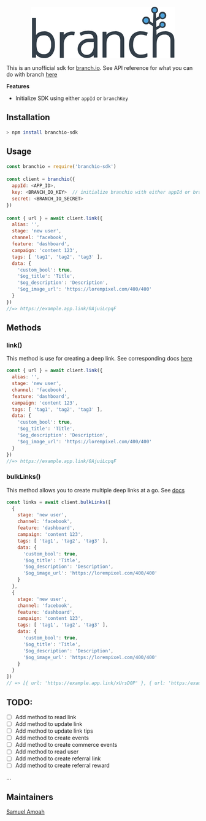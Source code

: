 <p align="center"><img src="/logo.png" alt="Branch.io logo"/></p>

This is an unofficial sdk for [branch.io](https://branch.io). See API reference for what you can do with branch [here](https://branchmetrics.github.io/docs/pages/apps/api/)

**Features**

- Initialize SDK using either `appId` or `branchKey`

## Installation

```sh
> npm install branchio-sdk
```

## Usage

```javascript
const branchio = require('branchio-sdk')

const client = branchio({ 
  appId: <APP_ID>,
  key: <BRANCH_IO_KEY>  // initialize branchio with either appId or branch key and branch secret but not both
  secret: <BRANCH_IO_SECRET>
})

const { url } = await client.link({ 
  alias: '',
  stage: 'new user',
  channel: 'facebook',
  feature: 'dashboard',
  campaign: 'content 123',
  tags: [ 'tag1', 'tag2', 'tag3' ],
  data: {
    'custom_bool': true,
    '$og_title': 'Title',
    '$og_description': 'Description',
    '$og_image_url': 'https://lorempixel.com/400/400'
  }
})
//=> https://example.app.link/0AjuiLcpqF
```


## Methods

### link()

This method is use for creating a deep link. See corresponding docs [here](https://branchmetrics.github.io/docs/pages/apps/api/#link-create)

```javascript
const { url } = await client.link({ 
  alias: '',
  stage: 'new user',
  channel: 'facebook',
  feature: 'dashboard',
  campaign: 'content 123',
  tags: [ 'tag1', 'tag2', 'tag3' ],
  data: {
    'custom_bool': true,
    '$og_title': 'Title',
    '$og_description': 'Description',
    '$og_image_url': 'https://lorempixel.com/400/400'
  }
})
//=> https://example.app.link/0AjuiLcpqF
```

### bulkLinks()

This method allows you to create multiple deep links at a go. See [docs](https://branchmetrics.github.io/docs/pages/apps/api/#link-create-bulk)

```javascript
const links = await client.bulkLinks([
  {
    stage: 'new user',
    channel: 'facebook',
    feature: 'dashboard',
    campaign: 'content 123',
    tags: [ 'tag1', 'tag2', 'tag3' ],
    data: {
      'custom_bool': true,
      '$og_title': 'Title',
      '$og_description': 'Description',
      '$og_image_url': 'https://lorempixel.com/400/400'
    }
  },
  {
    stage: 'new user',
    channel: 'facebook',
    feature: 'dashboard',
    campaign: 'content 123',
    tags: [ 'tag1', 'tag2', 'tag3' ],
    data: {
      'custom_bool': true,
      '$og_title': 'Title',
      '$og_description': 'Description',
      '$og_image_url': 'https://lorempixel.com/400/400'
    }
  }
])
// => [{ url: 'https://example.app.link/xUrsD0P' }, { url: 'https:/example.app.link/erTweDt' }]
```

## TODO:

- [ ] Add method to read link
- [ ] Add method to update link
- [ ] Add method to update link tips
- [ ] Add method to create events
- [ ] Add method to create commerce events
- [ ] Add method to read user
- [ ] Add method to create referral link
- [ ] Add method to create referral reward

...

## Maintainers

[Samuel Amoah](https://github.com/snamoah)
